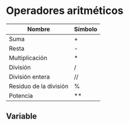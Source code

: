 # Operadores aritméticos

| Nombre                 | Símbolo |
| ---------------------- | ------- |
| Suma                   | +       |
| Resta                  | -       |
| Multiplicación         | *       |
| División               | /       |
| División entera        | //      |
| Residuo de la división | %       |
| Potencia               | **      |

## Variable


